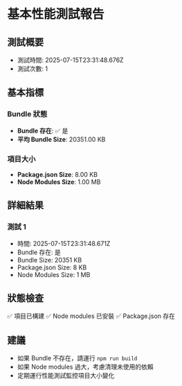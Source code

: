 # 基本性能測試報告

## 測試概要
- 測試時間: 2025-07-15T23:31:48.676Z
- 測試次數: 1

## 基本指標

### Bundle 狀態
- **Bundle 存在**: ✅ 是
- **平均 Bundle Size**: 20351.00 KB

### 項目大小
- **Package.json Size**: 8.00 KB
- **Node Modules Size**: 1.00 MB

## 詳細結果


### 測試 1
- 時間: 2025-07-15T23:31:48.671Z
- Bundle 存在: 是
- Bundle Size: 20351 KB
- Package.json Size: 8 KB
- Node Modules Size: 1 MB


## 狀態檢查
✅ 項目已構建
✅ Node modules 已安裝
✅ Package.json 存在

## 建議
- 如果 Bundle 不存在，請運行 `npm run build`
- 如果 Node modules 過大，考慮清理未使用的依賴
- 定期運行性能測試監控項目大小變化
